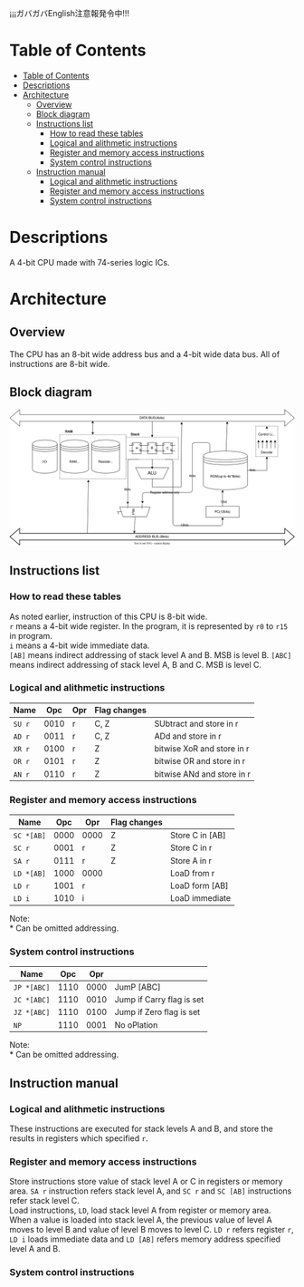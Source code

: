 ¡¡¡ガバガバEnglish注意報発令中!!!

# Table of Contents
- [Table of Contents](#table-of-contents)
- [Descriptions](#descriptions)
- [Architecture](#architecture)
  - [Overview](#overview)
  - [Block diagram](#block-diagram)
  - [Instructions list](#instructions-list)
    - [How to read these tables](#how-to-read-these-tables)
    - [Logical and alithmetic instructions](#logical-and-alithmetic-instructions)
    - [Register and memory access instructions](#register-and-memory-access-instructions)
    - [System control instructions](#system-control-instructions)
  - [Instruction manual](#instruction-manual)
    - [Logical and alithmetic instructions](#logical-and-alithmetic-instructions-1)
    - [Register and memory access instructions](#register-and-memory-access-instructions-1)
    - [System control instructions](#system-control-instructions-1)

# Descriptions
A 4-bit CPU made with 74-series logic ICs.
# Architecture
## Overview
The CPU has an 8-bit wide address bus and a 4-bit wide data bus.
All of instructions are 8-bit wide.
## Block diagram

![Block diagram of this CPU.](./HC4.svg)

## Instructions list
### How to read these tables

As noted earlier, instruction of this CPU is 8-bit wide.   
```r``` means a 4-bit wide register. In the program, it is represented by ```r0``` to ```r15``` in program.    
```i``` means a 4-bit wide immediate data.    
```[AB]``` means indirect addressing of stack level A and B. MSB is level B.
```[ABC]``` means indirect addressing of stack level A, B and C. MSB is level C.

### Logical and alithmetic instructions

| Name       | Opc  | Opr | Flag changes |                            |
| ---------- | ---- | --- | ------------ | -------------------------- |
| ```SU r``` | 0010 | r   | C, Z         | SUbtract and store in r    |
| ```AD r``` | 0011 | r   | C, Z         | ADd and store in r         |
| ```XR r``` | 0100 | r   | Z            | bitwise XoR and store in r |
| ```OR r``` | 0101 | r   | Z            | bitwise OR and store in r  |
| ```AN r``` | 0110 | r   | Z            | bitwise ANd and store in r |

### Register and memory access instructions

| Name           | Opc  | Opr  | Flag changes |                 |
| -------------- | ---- | ---- | ------------ | --------------- |
| ```SC *[AB]``` | 0000 | 0000 | Z            | Store C in [AB] |
| ```SC r```     | 0001 | r    | Z            | Store C in r    |
| ```SA r```     | 0111 | r    | Z            | Store A in r    |
| ```LD *[AB]``` | 1000 | 0000 |              | LoaD from r     |
| ```LD r```     | 1001 | r    |              | LoaD form [AB]  |
| ```LD i```     | 1010 | i    |              | LoaD immediate  |

Note:    
\* Can be omitted addressing.

### System control instructions

| Name            | Opc  | Opr  |                           |
| --------------- | ---- | ---- | ------------------------- |
| ```JP *[ABC]``` | 1110 | 0000 | JumP [ABC]                |
| ```JC *[ABC]``` | 1110 | 0010 | Jump if Carry flag is set |
| ```JZ *[ABC]``` | 1110 | 0100 | Jump if Zero flag is set  |
| ```NP```        | 1110 | 0001 | No oPlation               |
Note:    
\* Can be omitted addressing.

## Instruction manual
### Logical and alithmetic instructions

These instructions are executed for stack levels A and B, and store the results in registers which specified ```r```.

### Register and memory access instructions

Store instructions store value of stack level A or C in registers or memory area. ```SA r``` instruction refers stack level A, and ```SC r``` and ```SC [AB]``` instructions refer stack level C.   
Load instructions, ```LD```,  load stack level A from register or memory area. When a value is loaded into stack level A, the previous value of level A moves to level B and value of level B moves to level C. ```LD r``` refers register ```r```, ```LD i``` loads immediate data and ```LD [AB]``` refers memory address specified level A and B.

### System control instructions
